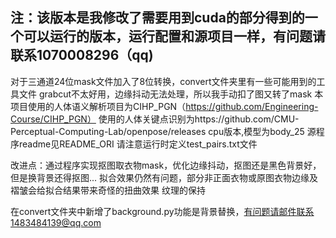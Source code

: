 ## 注：该版本是我修改了需要用到cuda的部分得到的一个可以运行的版本，运行配置和源项目一样，有问题请联系1070008296（qq)
对于三通道24位mask文件加入了8位转换，convert文件夹里有一些可能用到的工具文件
grabcut不太好用，边缘抖动无法处理，所以我手动扣了图又转了mask
本项目使用的人体语义解析项目为CIHP_PGN（https://github.com/Engineering-Course/CIHP_PGN）
使用的人体关键点识别为https://github.com/CMU-Perceptual-Computing-Lab/openpose/releases cpu版本,模型为body_25
源程序readme见README_ORI
请注意运行时定义test_pairs.txt文件


改进点：通过程序实现抠图取衣物mask，优化边缘抖动，抠图还是黑色背景好，但是换背景还得抠图...
拟合效果仍然有问题，部分非正面衣物或原图衣物边缘及褶皱会给拟合结果带来奇怪的扭曲效果
纹理的保持

在convert文件夹中新增了background.py功能是背景替换，有问题请邮件联系1483484139@qq.com
